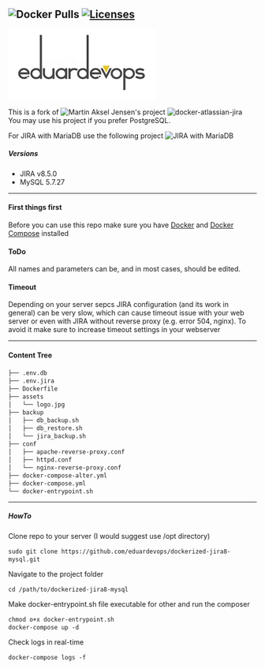 <!-- ## Dockerized JIRA v8.5 and MariaDB v10.4 -->
<img alt="Docker Pulls" src="https://img.shields.io/docker/pulls/eduardevops/jira8-mysql" style="max-width:100%;"> <!-- <img alt="MicroBadger Size" src="https://img.shields.io/microbadger/image-size/eduardevops/jira8-mysql/latest.svg" style="max-width:100%;"> --> <a href="https://www.gnu.org/licenses/gpl-3.0/"> <img alt="Licenses" src="https://img.shields.io/badge/License-GPLv3-blue.svg" style="max-width:100%;"> </a>
-----

![Logo](./assets/logo.jpg)

This is a fork of ![Martin Aksel Jensen's](https://github.com/cptactionhank) project ![docker-atlassian-jira](https://github.com/cptactionhank/docker-atlassian-jira)  <br>
You may use his project if you prefer PostgreSQL.

For JIRA with MariaDB use the following project ![JIRA with MariaDB](https://github.com/eduardevops/dockerized-jira8-mariadb)

#####  Versions
*	JIRA v8.5.0
*	MySQL 5.7.27
-----
#### First things first
Before you can use this repo make sure you have [Docker](https://www.docker.com/) and [Docker Compose](https://docs.docker.com/compose/install/) installed

#### ToDo
All names and parameters can be, and in most cases, should be edited.

#### Timeout
Depending on your server sepcs JIRA configuration (and its work in general) can be very slow, which can cause timeout issue with your web server or even with JIRA without reverse proxy (e.g. error 504, nginx).
To avoid it make sure to increase timeout settings in your webserver

------
#### Content Tree
```less
├── .env.db
├── .env.jira
├── Dockerfile
├── assets
│   └── logo.jpg
├── backup
│   ├── db_backup.sh
│   ├── db_restore.sh
│   └── jira_backup.sh
├── conf
│   ├── apache-reverse-proxy.conf
│   ├── httpd.conf
│   └── nginx-reverse-proxy.conf
├── docker-compose-alter.yml
├── docker-compose.yml
└── docker-entrypoint.sh
```
-----

##### HowTo
Clone repo to your server (I would suggest use /opt directory)
```less
sudo git clone https://github.com/eduardevops/dockerized-jira8-mysql.git
```
Navigate to the project folder

```less
cd /path/to/dockerized-jira8-mysql
```
Make docker-entrypoint.sh file executable for other and run the composer

```less
chmod o+x docker-entrypoint.sh
docker-compose up -d
```

Check logs in real-time
```less
docker-compose logs -f
```
